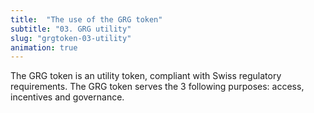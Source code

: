 ```yaml
---
title:  "The use of the GRG token"
subtitle: "03. GRG utility"
slug: "grgtoken-03-utility"
animation: true
---
```


The GRG token is an utility token, compliant with Swiss regulatory requirements. The GRG token serves the 3 following purposes: access, incentives and governance.

